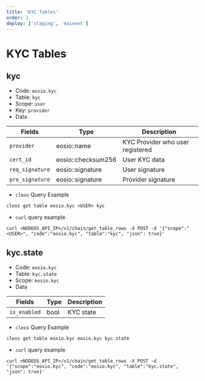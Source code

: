 ```yaml
---
title: 'KYC Tables'
order: 1
deploy: ['staging', 'mainnet']
---
```


# KYC Tables

## kyc

-   Code: `eosio.kyc`
-   Table: `kyc`
-   Scope: `user`
-   Key: `provider`
-   Data

| Fields          | Type               | Description                      |
| --------------- | ------------------ | -------------------------------- |
| `provider`      | eosio::name        | KYC Provider who user registered |
| `cert_id`       | eosio::checksum256 | User KYC data                    |
| `req_signature` | eosio::signature   | User signature                   |
| `pro_signature` | eosio::signature   | Provider signature               |

-   `cleos` Query Example

```shell script
cleos get table eosio.kyc <USER> kyc
```

-   `curl` query example

```shell script
curl <NODEOS_API_IP>/v1/chain/get_table_rows -X POST -d '{"scope":"<USER>", "code":"eosio.kyc", "table":"kyc", "json": true}'
```

## kyc.state

-   Code: `eosio.kyc`
-   Table: `kyc.state`
-   Scope: `eosio.kyc`
-   Data

| Fields       | Type | Description |
| ------------ | ---- | ----------- |
| `is_enabled` | bool | KYC state   |

-   `cleos` Query Example

```shell script
cleos get table eosio.kyc eosio.kyc kyc.state
```

-   `curl` query example

```shell script
curl <NODEOS_API_IP>/v1/chain/get_table_rows -X POST -d '{"scope":"eosio.kyc", "code":"eosio.kyc", "table":"kyc.state", "json": true}'
```
